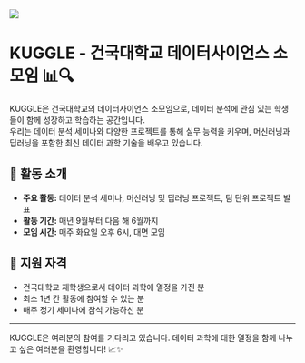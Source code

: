 <!--타이틀 부분-->
<img src="https://capsule-render.vercel.app/api?type=transparent&color=auto&height=300&section=header&text=Kuggle&desc=Datascience_Club%&fontSize=70&animation=fadeIn&fontAlignY=50&descAlignY=70&theme=dark" />

<!--내용 부분-->
# KUGGLE - 건국대학교 데이터사이언스 소모임 📊🔍

KUGGLE은 건국대학교의 데이터사이언스 소모임으로, 데이터 분석에 관심 있는 학생들이 함께 성장하고 학습하는 공간입니다.  
우리는 데이터 분석 세미나와 다양한 프로젝트를 통해 실무 능력을 키우며, 머신러닝과 딥러닝을 포함한 최신 데이터 과학 기술을 배우고 있습니다.

## 🎯 활동 소개

- **주요 활동:** 데이터 분석 세미나, 머신러닝 및 딥러닝 프로젝트, 팀 단위 프로젝트 발표
- **활동 기간:** 매년 9월부터 다음 해 6월까지
- **모임 시간:** 매주 화요일 오후 6시, 대면 모임

## 📝 지원 자격

- 건국대학교 재학생으로서 데이터 과학에 열정을 가진 분
- 최소 1년 간 활동에 참여할 수 있는 분
- 매주 정기 세미나에 참석 가능하신 분

---

KUGGLE은 여러분의 참여를 기다리고 있습니다. 데이터 과학에 대한 열정을 함께 나누고 싶은 여러분을 환영합니다! 📈✨
